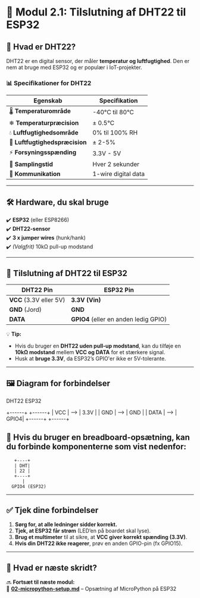 # 🔌 Modul 2.1: Tilslutning af DHT22 til ESP32

## 📡 **Hvad er DHT22?**
DHT22 er en digital sensor, der måler **temperatur og luftfugtighed**. Den er nem at bruge med ESP32 og er populær i IoT-projekter.

### 📊 **Specifikationer for DHT22**
| Egenskab | Specifikation |
|----------|--------------|
| 🌡 **Temperaturområde** | -40°C til 80°C |
| ❄ **Temperaturpræcision** | ± 0.5°C |
| 💧 **Luftfugtighedsområde** | 0% til 100% RH |
| 📏 **Luftfugtighedspræcision** | ± 2-5% |
| ⚡ **Forsyningsspænding** | 3.3V - 5V |
| 🔄 **Samplingstid** | Hver 2 sekunder |
| 📶 **Kommunikation** | 1-wire digital data |

---

## 🛠 **Hardware, du skal bruge**
✔️ **ESP32** (eller ESP8266)  
✔️ **DHT22-sensor**  
✔️ **3 x jumper wires** (hunk/hank)  
✔️ *(Valgfrit)* 10kΩ pull-up modstand  

---

## 🔌 **Tilslutning af DHT22 til ESP32**

| DHT22 Pin | ESP32 Pin |
|-----------|-----------|
| **VCC** (3.3V eller 5V) | **3.3V (Vin)** |
| **GND** (Jord) | **GND** |
| **DATA** | **GPIO4** (eller en anden ledig GPIO) |

💡 **Tip:**  
- Hvis du bruger en **DHT22 uden pull-up modstand**, kan du tilføje en **10kΩ modstand** mellem **VCC og DATA** for et stærkere signal.  
- Husk at **bruge 3.3V**, da ESP32’s GPIO'er ikke er 5V-tolerante.

---

## 🖼️ **Diagram for forbindelser**  

DHT22       ESP32

+------+ +------+ | VCC | --> | 3.3V | | GND | --> | GND | | DATA | --> | GPIO4| +------+ +------+


## 🔗 **Hvis du bruger en breadboard-opsætning**, kan du forbinde komponenterne som vist nedenfor:

       +----+
       | DHT|
       | 22 |
       +----+
          |
      GPIO4 (ESP32)

---

## ✅ **Tjek dine forbindelser**
1. **Sørg for, at alle ledninger sidder korrekt.**  
2. **Tjek, at ESP32 får strøm** (LED’en på boardet skal lyse).  
3. **Brug et multimeter** til at sikre, at **VCC giver korrekt spænding (3.3V)**.  
4. **Hvis din DHT22 ikke reagerer**, prøv en anden GPIO-pin (fx GPIO15).  

---

## 📌 **Hvad er næste skridt?**
🔜 **Fortsæt til næste modul:**  
📄 **[02-micropython-setup.md](02-micropython-setup.md)** – Opsætning af MicroPython på ESP32  

